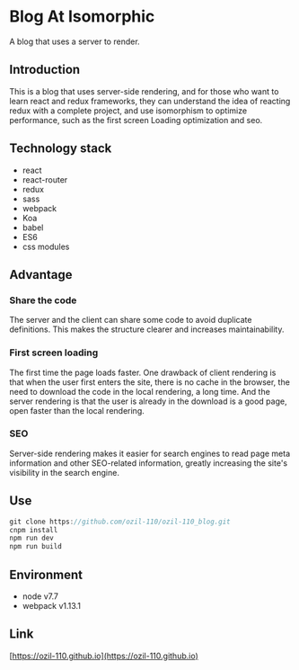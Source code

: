 # Blog At Isomorphic

A blog that uses a server to render.

## Introduction

This is a blog that uses server-side rendering, and for those who want to learn react and redux frameworks, they can understand the idea of reacting redux with a complete project, and use isomorphism to optimize performance, such as the first screen Loading optimization and seo.

## Technology stack

- react
- react-router
- redux
- sass
- webpack
- Koa
- babel
- ES6
- css modules

## Advantage

### Share the code

The server and the client can share some code to avoid duplicate definitions. This makes the structure clearer and increases maintainability.

### First screen loading

The first time the page loads faster. One drawback of client rendering is that when the user first enters the site, there is no cache in the browser, the need to download the code in the local rendering, a long time. And the server rendering is that the user is already in the download is a good page, open faster than the local rendering.

### SEO

Server-side rendering makes it easier for search engines to read page meta information and other SEO-related information, greatly increasing the site's visibility in the search engine.

## Use

```js
git clone https://github.com/ozil-110/ozil-110_blog.git
cnpm install
npm run dev
npm run build
```

## Environment

- node v7.7
- webpack v1.13.1

## Link

[https://ozil-110.github.io](https://ozil-110.github.io)